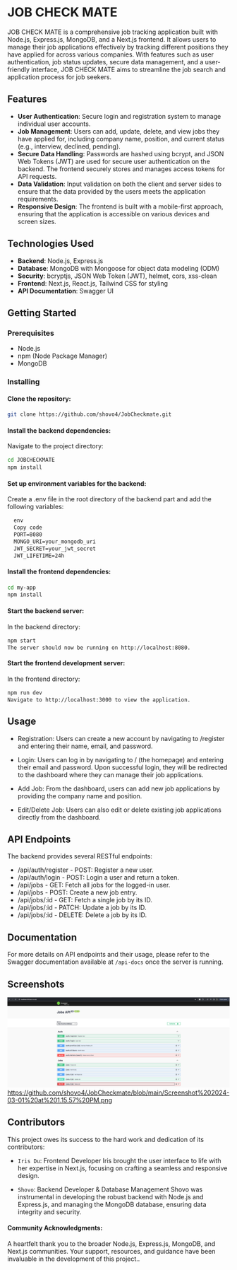# JOB CHECK MATE

JOB CHECK MATE is a comprehensive job tracking application built with Node.js, Express.js, MongoDB, and a Next.js frontend. It allows users to manage their job applications effectively by tracking different positions they have applied for across various companies. With features such as user authentication, job status updates, secure data management, and a user-friendly interface, JOB CHECK MATE aims to streamline the job search and application process for job seekers.

## Features

- **User Authentication**: Secure login and registration system to manage individual user accounts.
- **Job Management**: Users can add, update, delete, and view jobs they have applied for, including company name, position, and current status (e.g., interview, declined, pending).
- **Secure Data Handling**: Passwords are hashed using bcrypt, and JSON Web Tokens (JWT) are used for secure user authentication on the backend. The frontend securely stores and manages access tokens for API requests.
- **Data Validation**: Input validation on both the client and server sides to ensure that the data provided by the users meets the application requirements.
- **Responsive Design**: The frontend is built with a mobile-first approach, ensuring that the application is accessible on various devices and screen sizes.

## Technologies Used

- **Backend**: Node.js, Express.js
- **Database**: MongoDB with Mongoose for object data modeling (ODM)
- **Security**: bcryptjs, JSON Web Token (JWT), helmet, cors, xss-clean
- **Frontend**: Next.js, React.js, Tailwind CSS for styling
- **API Documentation**: Swagger UI

## Getting Started

### Prerequisites

- Node.js
- npm (Node Package Manager)
- MongoDB

### Installing

#### **Clone the repository:**

```bash
git clone https://github.com/shovo4/JobCheckmate.git
```


#### **Install the backend dependencies:**

Navigate to the project directory:

```bash
cd JOBCHECKMATE
npm install
```

#### Set up environment variables for the backend:

Create a .env file in the root directory of the backend part and add the following variables:

      env
      Copy code
      PORT=8080
      MONGO_URI=your_mongodb_uri
      JWT_SECRET=your_jwt_secret
      JWT_LIFETIME=24h

#### Install the frontend dependencies:

```bash
cd my-app
npm install
```

#### Start the backend server:
In the backend directory:

    npm start
    The server should now be running on http://localhost:8080.

#### Start the frontend development server:
In the frontend directory:

    npm run dev
    Navigate to http://localhost:3000 to view the application.

## Usage
* Registration: Users can create a new account by navigating to /register and entering their name, email, and password.

* Login: Users can log in by navigating to / (the homepage) and entering their email and password. Upon successful login, they will be redirected to the dashboard where they can manage their job applications.

* Add Job: From the dashboard, users can add new job applications by providing the company name and position.

* Edit/Delete Job: Users can also edit or delete existing job applications directly from the
dashboard.

## API Endpoints
The backend provides several RESTful endpoints:

* /api/auth/register - POST: Register a new user.
* /api/auth/login - POST: Login a user and return a token.
* /api/jobs - GET: Fetch all jobs for the logged-in user.
* /api/jobs - POST: Create a new job entry.
* /api/jobs/:id - GET: Fetch a single job by its ID.
* /api/jobs/:id - PATCH: Update a job by its ID.
* /api/jobs/:id - DELETE: Delete a job by its ID.

## Documentation
For more details on API endpoints and their usage, please refer to the Swagger documentation available at `/api-docs` once the server is running.

## Screenshots
![Documentation](Screenshot%202024-03-01%20at%201.15.57%20PM.png)
https://github.com/shovo4/JobCheckmate/blob/main/Screenshot%202024-03-01%20at%201.15.57%20PM.png 



## Contributors
This project owes its success to the hard work and dedication of its contributors:

* `Iris Du`: Frontend Developer
Iris brought the user interface to life with her expertise in Next.js, focusing on crafting a seamless and responsive design.

* `Shovo`: Backend Developer & Database Management
Shovo was instrumental in developing the robust backend with Node.js and Express.js, and managing the MongoDB database, ensuring data integrity and security.

#### Community Acknowledgments:

A heartfelt thank you to the broader Node.js, Express.js, MongoDB, and Next.js communities. Your support, resources, and guidance have been invaluable in the development of this project..



